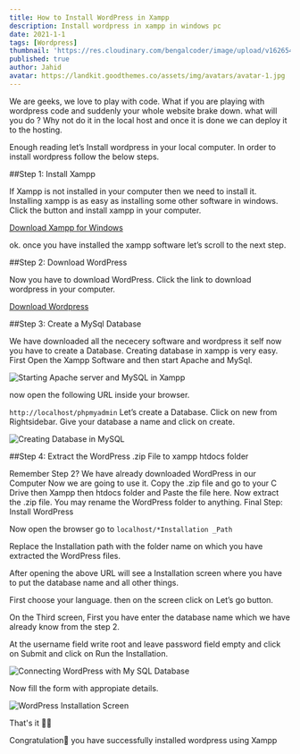 ```yaml
---
title: How to Install WordPress in Xampp
description: Install wordpress in xampp in windows pc
date: 2021-1-1
tags: [Wordpress]
thumbnail: 'https://res.cloudinary.com/bengalcoder/image/upload/v1626540318/how-to-install-wordpress-in-your-local-computer_hstiom.jpg'
published: true
author: Jahid
avatar: https://landkit.goodthemes.co/assets/img/avatars/avatar-1.jpg
---
```


We are geeks, we love to play with code. What if you are playing with wordpress code and suddenly your whole website brake down. what will you do ? Why not do it in the local host and once it is done we can deploy it to the hosting.

Enough reading let’s Install wordpress in your local computer. In order to install wordpress follow the below steps.

##Step 1: Install Xampp

If Xampp is not installed in your computer then we need to install it. Installing xampp is as easy as installing some other software in windows. Click the button and install xampp in your computer.

[Download Xampp for Windows](https://www.apachefriends.org/download.html)

ok. once you have installed the xampp software let’s scroll to the next step.

##Step 2: Download WordPress

Now you have to download WordPress. Click the link to download wordpress in your computer.

[Download Wordpress](https://wordpress.org/download/)

##Step 3: Create a MySql Database

We have downloaded all the nececery software and wordpress it self now you have to create a Database. Creating database in xampp is very easy. First Open the Xampp Software and then start Apache and MySql.

![Starting Apache server and MySQL in Xampp](https://res.cloudinary.com/bengalcoder/image/upload/v1626588432/Starting-apache-and-mysql-in-xampp_azpl4n.jpg)

now open the following URL inside your browser.

`http://localhost/phpmyadmin`
Let’s create a Database. Click on new from Rightsidebar. Give your database a name and click on create.

![Creating Database in MySQL](https://res.cloudinary.com/bengalcoder/image/upload/v1626588522/create-a-mysql-database_emirx6.jpg)

##Step 4: Extract the WordPress .zip File to xampp htdocs folder

Remember Step 2? We have already downloaded WordPress in our Computer Now we are going to use it. Copy the .zip file and go to your C Drive then Xampp then htdocs folder and Paste the file here. Now extract the .zip file. You may rename the WordPress folder to anything.
Final Step: Install WordPress

Now open the browser go to `localhost/*Installation _Path`

Replace the Installation path with the folder name on which you have extracted the WordPress files.

After opening the above URL will see a Installation screen where you have to put the database name and all other things.

First choose your language. then on the screen click on Let’s go button.

On the Third screen, First you have enter the database name which we have already know from the step 2.

At the username field write root and leave password field empty and click on Submit and click on Run the Installation.

![Connecting WordPress with My SQL Database](https://res.cloudinary.com/bengalcoder/image/upload/v1626588595/connencting-wordpress-with-database_xl2dnz.jpg)

Now fill the form with appropiate details.

![WordPress Installation Screen](https://res.cloudinary.com/bengalcoder/image/upload/v1626588630/wordpress-installation_q4fzzf.jpg)

That's it 👨‍💻

Congratulation🎉 you have successfully installed wordpress using Xampp

